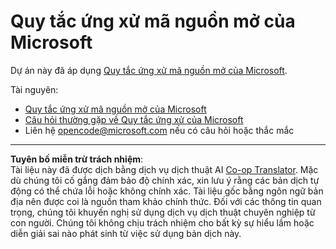 <!--
CO_OP_TRANSLATOR_METADATA:
{
  "original_hash": "c06b12caf3c901eb3156e3dd5b0aea56",
  "translation_date": "2025-08-29T12:52:22+00:00",
  "source_file": "etc/CODE_OF_CONDUCT.md",
  "language_code": "vi"
}
-->
# Quy tắc ứng xử mã nguồn mở của Microsoft

Dự án này đã áp dụng [Quy tắc ứng xử mã nguồn mở của Microsoft](https://opensource.microsoft.com/codeofconduct/).

Tài nguyên:

- [Quy tắc ứng xử mã nguồn mở của Microsoft](https://opensource.microsoft.com/codeofconduct/)
- [Câu hỏi thường gặp về Quy tắc ứng xử của Microsoft](https://opensource.microsoft.com/codeofconduct/faq/)
- Liên hệ [opencode@microsoft.com](mailto:opencode@microsoft.com) nếu có câu hỏi hoặc thắc mắc

---

**Tuyên bố miễn trừ trách nhiệm**:  
Tài liệu này đã được dịch bằng dịch vụ dịch thuật AI [Co-op Translator](https://github.com/Azure/co-op-translator). Mặc dù chúng tôi cố gắng đảm bảo độ chính xác, xin lưu ý rằng các bản dịch tự động có thể chứa lỗi hoặc không chính xác. Tài liệu gốc bằng ngôn ngữ bản địa nên được coi là nguồn tham khảo chính thức. Đối với các thông tin quan trọng, chúng tôi khuyến nghị sử dụng dịch vụ dịch thuật chuyên nghiệp từ con người. Chúng tôi không chịu trách nhiệm cho bất kỳ sự hiểu lầm hoặc diễn giải sai nào phát sinh từ việc sử dụng bản dịch này.